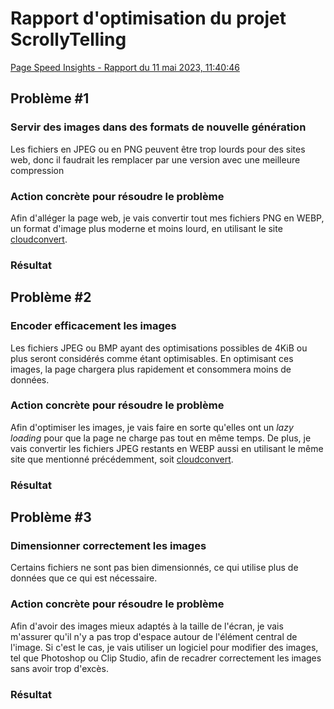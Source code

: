 # Rapport d'optimisation du projet ScrollyTelling
[Page Speed Insights - Rapport du 11 mai 2023, 11:40:46](https://pagespeed.web.dev/analysis/https-im-boyo-github-io-testa-radovanovic-felix-scrollytelling/zcr0kcuule?form_factor=mobile)

## Problème #1
### Servir des images dans des formats de nouvelle génération
Les fichiers en JPEG ou en PNG peuvent être trop lourds pour des sites web, donc il faudrait les remplacer par une version avec une meilleure compression
### Action concrète pour résoudre le problème
Afin d'alléger la page web, je vais convertir tout mes fichiers PNG en WEBP, un format d'image plus moderne et moins lourd, en utilisant le site [cloudconvert](https://cloudconvert.com/png-to-webp).
### Résultat

## Problème #2
### Encoder efficacement les images
Les fichiers JPEG ou BMP ayant des optimisations possibles de 4KiB ou plus seront considérés comme étant optimisables. En optimisant ces images, la page chargera plus rapidement et consommera moins de données.
### Action concrète pour résoudre le problème
Afin d'optimiser les images, je vais faire en sorte qu'elles ont un *lazy loading* pour que la page ne charge pas tout en même temps. De plus, je vais convertir les fichiers JPEG restants en WEBP aussi en utilisant le même site que mentionné précédemment, soit [cloudconvert](https://cloudconvert.com/png-to-webp).
### Résultat

## Problème #3
### Dimensionner correctement les images
Certains fichiers ne sont pas bien dimensionnés, ce qui utilise plus de données que ce qui est nécessaire. 
### Action concrète pour résoudre le problème 
Afin d'avoir des images mieux adaptés à la taille de l'écran, je vais m'assurer qu'il n'y a pas trop d'espace autour de l'élément central de l'image. Si c'est le cas, je vais utiliser un logiciel pour modifier des images, tel que Photoshop ou Clip Studio, afin de recadrer correctement les images sans avoir trop d'excès.
### Résultat
